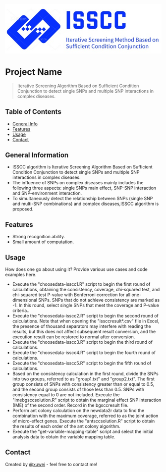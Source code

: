 ## 
![Logo](./ISSCClogo.png)

# Project Name
> Iterative Screening Algorithm Based on Sufficient Condition Conjunction to detect single SNPs and multiple SNP interactions in complex diseases.


## Table of Contents
* [General Info](#general-information)
* [Features](#features)
* [Usage](#usage)
* [Contact](#contact)

## General Information
- ISSCC algorithm is Iterative Screening Algorithm Based on Sufficient Condition Conjunction to detect single SNPs and multiple SNP interactions in complex diseases.
- The influence of SNPs on complex diseases mainly includes the following three aspects: single SNPs main effect, SNP-SNP interaction and SNP-environment interaction.
- To simultaneously detect the relationship  between SNPs (single SNP and multi-SNP combinations) and complex diseases,ISSCC algorithm is proposed.

## Features
- Strong recognition ability.
- Small amount of computation.


## Usage
How does one go about using it?
Provide various use cases and code examples here.
- Execute the "choosedata-isscc1.R" script to begin the first round of calculations, obtaining the consistency, coverage, chi-squared test, and chi-squared test P-value with Bonferroni correction for all one-dimensional SNPs. SNPs that do not achieve consistency are marked as -1. In this round, select single SNPs that meet the coverage and P-value criteria..
- Execute the "choosedata-isscc2.R" script to begin the second round of calculations. Note that when opening the "issccresult*.csv" file in Excel, the presence of thousand separators may interfere with reading the results, but this does not affect subsequent result conversion, and the execution result can be restored to normal after conversion.
- Execute the "choosedata-isscc3.R" script to begin the third round of calculations.
- Execute the "choosedata-isscc4.R" script to begin the fourth round of calculations.
- Execute the "choosedata-isscc5.R" script to begin the fifth round of calculations.
- Based on the consistency calculation in the first round, divide the SNPs into two groups, referred to as "group1.txt" and "group2.txt". The first group consists of SNPs with consistency greater than or equal to 0.5, and the second group consists of those less than 0.5. SNPs with consistency equal to 0 are not included. Execute the "imebgsccsolution.R" script to obtain the marginal effect SNP interaction (IME) of the second order. Record in the bgsccresult file.
- Perform ant colony calculation on the newdata2r data to find the combination with the maximum coverage, referred to as the joint action of micro-effect genes. Execute the "antsccsolution.R" script to obtain the results of each order of the ant colony algorithm.
- Execute the "get-variable-mapping-table" script and select the initial analysis data to obtain the variable mapping table.


## Contact
Created by [@xuwei](eric.wxu@hotmail.com) - feel free to contact me!
